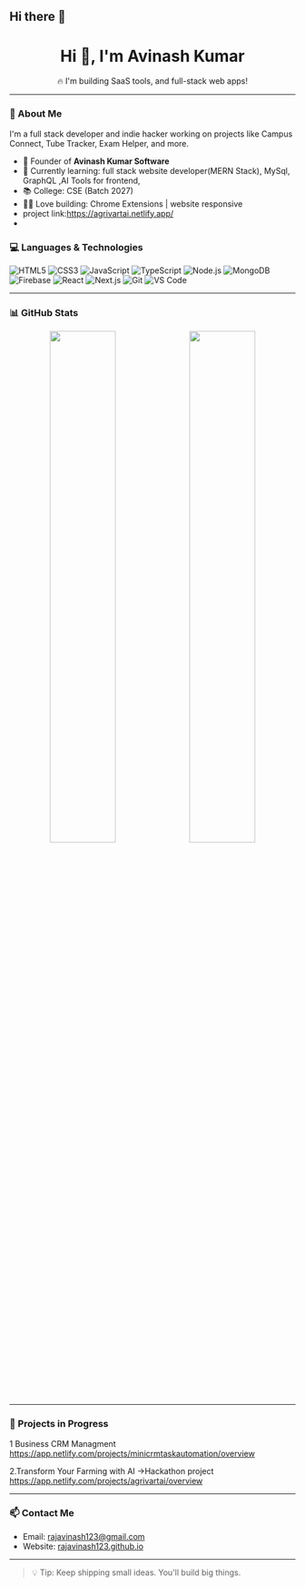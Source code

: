 ## Hi there 👋<h1 align="center">Hi 👋, I'm Avinash Kumar</h1>
<p align="center">
  🔥 I'm building SaaS tools, and full-stack web apps!
</p>

---

### 🚀 About Me

I'm a full stack developer and indie hacker working on projects like Campus Connect, Tube Tracker, Exam Helper, and more.

- 💼 Founder of **Avinash Kumar Software**
- 🧠 Currently learning:  full stack website developer(MERN Stack), MySql, GraphQL ,AI Tools for frontend,
- 📚 College: CSE (Batch 2027)
- 🧑‍💻 Love building: Chrome Extensions | website responsive
- project link:https://agrivartai.netlify.app/
- 

### 💻 Languages & Technologies

![HTML5](https://img.shields.io/badge/-HTML5-000?&logo=html5)
![CSS3](https://img.shields.io/badge/-CSS3-000?&logo=css3)
![JavaScript](https://img.shields.io/badge/-JavaScript-000?&logo=javascript)
![TypeScript](https://img.shields.io/badge/-TypeScript-000?&logo=typescript)
![Node.js](https://img.shields.io/badge/-Node.js-000?&logo=node.js)
![MongoDB](https://img.shields.io/badge/-MongoDB-000?&logo=mongodb)
![Firebase](https://img.shields.io/badge/-Firebase-000?&logo=firebase)
![React](https://img.shields.io/badge/-React-000?&logo=react)
![Next.js](https://img.shields.io/badge/-Next.js-000?&logo=next.js)
![Git](https://img.shields.io/badge/-Git-000?&logo=git)
![VS Code](https://img.shields.io/badge/-VSCode-000?&logo=visualstudiocode)

---

### 📊 GitHub Stats

<p align="center">
  <img src="https://github-readme-stats.vercel.app/api?username=rajavinash123&show_icons=true&theme=tokyonight" width="48%"/>
  <img src="https://github-readme-stats.vercel.app/api/top-langs/?username=rajavinash123&layout=compact&theme=tokyonight" width="48%"/>
</p>

---

### 🧠 Projects in Progress
1 Business CRM Managment 
https://app.netlify.com/projects/minicrmtaskautomation/overview

2.Transform Your Farming with AI ->Hackathon project 
https://app.netlify.com/projects/agrivartai/overview


---

### 📫 Contact Me

- Email: rajavinash123@gmail.com  
- Website: [rajavinash123.github.io](https://rajavinash123.github.io)

---

> 💡 Tip: Keep shipping small ideas. You'll build big things.



<!--
**rajavinash123/rajavinash123** is a ✨ _special_ ✨ repository because its `README.md` (this file) appears on your GitHub profile.

Here are some ideas to get you started:

- 🔭 I’m currently working on ...
- 🌱 I’m currently learning ...
- 👯 I’m looking to collaborate on ...
- 🤔 I’m looking for help with ...
- 💬 Ask me about ...
- 📫 How to reach me: ...
- 😄 Pronouns: ...
- ⚡ Fun fact: ...
-->
